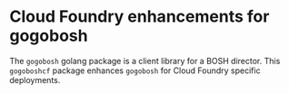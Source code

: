 # Cloud Foundry enhancements for gogobosh

The `gogobosh` golang package is a client library for a BOSH director. This `gogoboshcf` package enhances `gogobosh` for Cloud Foundry specific deployments.
